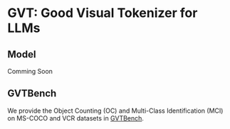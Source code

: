 # GVT: Good Visual Tokenizer for LLMs

## Model
Comming Soon

## GVTBench
We provide the Object Counting (OC) and Multi-Class Identification (MCI) on MS-COCO and VCR datasets in [GVTBench](./GVTBench/).